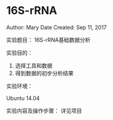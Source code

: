 # 16S-rRNA
Author: Mary   Date Created: Sep 11, 2017

实验题目： 16S-rRNA基础数据分析

实验目的：

1. 选择工具和数据
2. 得到数据的初步分析结果

实验环境：

Ubuntu 14.04

实验内容及操作步骤：
详见项目
